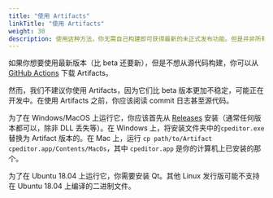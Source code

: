 ```yaml
---
title: "使用 Artifacts"
linkTitle: "使用 Artifacts"
weight: 30
description: 使用这种方法，你无需自己构建即可获得最新的未正式发布功能。但是并非所有操作系统都支持此功能，并且只能用于更新，而不能用于首次安装。
---
```


如果你想要使用最新版本（比 beta 还要新），但是不想从源代码构建，你可以从 [GitHub Actions](https://github.com/cpeditor/cpeditor/actions) 下载 Artifacts。

然而，我们不建议你使用 Artifacts，因为它们比 beta 版本更加不稳定，可能正在开发中。在使用 Artifacts 之前，你应该阅读 commit 日志甚至源代码。

为了在 Windows/MacOS 上运行它，你应该首先从 [Releases](https://github.com/cpeditor/cpeditor/releases) 安装（通常任何版本都可以，除非 DLL 丢失等）。在 Windows 上，将安装文件夹中的`cpeditor.exe` 替换为 Artifact 版本的。在 Mac 上，运行 `cp path/to/Artifact cpeditor.app/Contents/MacOs`，其中 `cpeditor.app` 是你的计算机上已安装的那个。

为了在 Ubuntu 18.04 上运行它，你需要安装 Qt。其他 Linux 发行版可能不支持在 Ubuntu 18.04 上编译的二进制文件。
